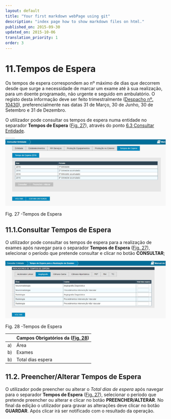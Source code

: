 ```yaml
---
layout: default
title: "Your first markdown webPage using git"
description: "index page how to show markdown files on html."
published_on: 2015-09-30
updated_on: 2015-10-06
translation_priority: 1
order: 3
---
```


# 11.Tempos de Espera

Os tempos de espera correspondem ao nº máximo de dias que decorrem desde que surge a necessidade de marcar um exame até à sua realização, para um doente programado, não urgente e seguido em ambulatório.
O registo desta informação deve ser feito trimestralmente ([Despacho nº. 10430](http://www.sg.min-saude.pt/NR/rdonlyres/4D921E90-4382-4E9E-B682-3FE85F261D87/27261/3387133871.pdf)), preferencialmente nas datas 31 de Março, 30 de Junho, 30 de Setembro e 31 de Dezembro.

O utilizador pode consultar os tempos de espera numa entidade no separador **Tempos de Espera** ([Fig. 27](#fig27)), através do ponto [6.3 Consultar Entidade](#consultar-entidade).

![img/pages/fig27](img/pages/11_0_1.jpg)

<p class="caption" id="fig27"> Fig. 27 -Tempos de Espera</p>

<p id="tERealizacaoExames"></p>

## 11.1.Consultar Tempos de Espera

O utilizador pode consultar os tempos de espera para a realização de exames após navegar para o separador **Tempos de Espera** ([Fig. 27](#fig27)), 
selecionar o período que pretende consultar e clicar no botão **CONSULTAR**;

![img/pages/fig27](img/pages/11_1_1.jpg)

<p class="caption" id="fig28"> Fig. 28 -Tempos de Espera</p>

|    | Campos Obrigatórios da ([Fig. 28](#fig28))        |
|----|---------------------------------------------------|
| a) | 	Área                                             |
| b) | 	Exames                                           |
| b) |  Total dias espera                                |

<p id="tERealizacaoExames"></p>

## 11.2. Preencher/Alterar Tempos de Espera
O utilizador pode preencher ou alterar o *Total dias de espera* após navegar para o separador **Tempos de Espera**  ([Fig. 27](#fig27)), selecionar o período que pretende preencher ou alterar e clicar no botão **PREENCHER/ALTERAR**.
No final da edição o utilizador para gravar as alterações deve clicar no botão **GUARDAR**. Após clicar irá ser notificado com o resultado da operação.

